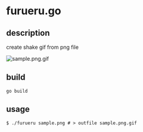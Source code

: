 # furueru.go

## description

create shake gif from png file

![sample.png.gif](https://raw.githubusercontent.com/takkanm/furueru/master/sample.png.gif)

## build

```
go build
```

## usage

```
$ ./furueru sample.png # > outfile sample.png.gif
```
